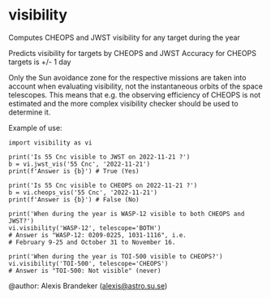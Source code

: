 # visibility
Computes CHEOPS and JWST visibility for any target during the year

Predicts visibility for targets by CHEOPS and JWST
Accuracy for CHEOPS targets is +/- 1 day

Only the Sun avoidance zone for the respective missions are
taken into account when evaluating visibility, not the
instantaneous orbits of the space telescopes. This means that 
e.g. the observing efficiency of CHEOPS is not estimated and
the more complex visibility checker should be used to determine
it.

Example of use:

    import visibility as vi
    
    print('Is 55 Cnc visible to JWST on 2022-11-21 ?') 
    b = vi.jwst_vis('55 Cnc', '2022-11-21') 
    print(f'Answer is {b}') # True (Yes)
    
    print('Is 55 Cnc visible to CHEOPS on 2022-11-21 ?') 
    b = vi.cheops_vis('55 Cnc', '2022-11-21') 
    print(f'Answer is {b}') # False (No)

    print('When during the year is WASP-12 visible to both CHEOPS and JWST?') 
    vi.visibility('WASP-12', telescope='BOTH')
    # Answer is "WASP-12: 0209-0225, 1031-1116", i.e.
    # February 9-25 and October 31 to November 16.

    print('When during the year is TOI-500 visible to CHEOPS?') 
    vi.visibility('TOI-500', telescope='CHEOPS')
    # Answer is "TOI-500: Not visible" (never)

@author: Alexis Brandeker (alexis@astro.su.se)
